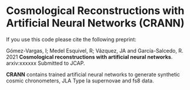 # Cosmological Reconstructions with Artificial Neural Networks (CRANN)

If you use this code please cite the following preprint:

Gómez-Vargas, I; Medel Esquivel, R; Vázquez, JA and García-Salcedo, R. 2021 **Cosmological reconstructions with artificial neural networks**. arxiv:xxxxxx Submitted to JCAP.

**CRANN** contains trained artificial neural networks to generate synthetic cosmic chronometers, JLA Type Ia supernovae and fs8 data.
